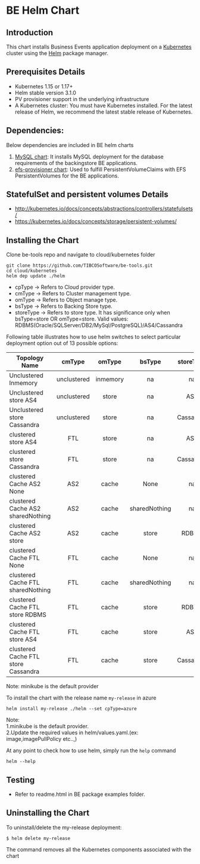# BE Helm Chart

## Introduction

This chart installs Business Events application deployment on a [Kubernetes](http://kubernetes.io) cluster using the [Helm](https://helm.sh) package manager.

## Prerequisites Details

* Kubernetes 1.15 or 1.17+
* Helm stable version 3.1.0
* PV provisioner support in the underlying infrastructure
* A Kubernetes cluster: You must have Kubernetes installed. For the latest release of Helm, we recommend the latest stable release of Kubernetes. 

## Dependencies:

Below dependencies are included in BE helm charts

1. [MySQL chart](https://github.com/kubernetes/charts/tree/master/stable/mysql): It installs MySQL deployment for the database requirements of the backingstore BE applications. 
2. [efs-provisioner chart](https://github.com/helm/charts/tree/master/stable/efs-provisioner): Used to fulfill PersistentVolumeClaims with EFS PersistentVolumes for the BE applications.

## StatefulSet and persistent volumes Details

* http://kubernetes.io/docs/concepts/abstractions/controllers/statefulsets/
* https://kubernetes.io/docs/concepts/storage/persistent-volumes/

## Installing the Chart

Clone be-tools repo and navigate to cloud/kubernetes folder

```
git clone https://github.com/TIBCOSoftware/be-tools.git
cd cloud/kubernetes
helm dep update ./helm
```

* cpType → Refers to Cloud provider type.
* cmType → Refers to Cluster management type.
* omType → Refers to Object manage type.
* bsType → Refers to Backing Store type.
* storeType → Refers to store type. It has significance only when bsType=store OR omType=store. Valid values: RDBMS(Oracle/SQLServer/DB2/MySql/PostgreSQL)/AS4/Cassandra

Following table illustrates how to use helm switches to select particular deployment option out of 13 possible options:

| Topology Name | cmType | omType | bsType  | storeType |
| ------------- | :---: | :---: | :---: | :---: |
| Unclustered Inmemory              |  unclustered      | inmemory       |  na      | na          |
| Unclustered store AS4              | unclustered        |  store      | na       | AS4          |
| Unclustered store Cassandra               | unclustered       | store       |na        | Cassandra          | 
| clustered store AS4               |  FTL      | store       | na        | AS4          |
| clustered store Cassandra               | FTL       | store       | na         | Cassandra          |
| clustered Cache AS2 None              | AS2      | cache       | None        | na          |
| clustered Cache AS2 sharedNothing                | AS2       | cache       | sharedNothing       |  na         |
| clustered Cache AS2 store               | AS2       | cache       | store        |  RDBMS         |
| clustered Cache FTL None              |  FTL      | cache       | None       |   na        |
| clustered Cache FTL sharedNothing               | FTL       | cache       | sharedNothing       | na           |
| clustered Cache FTL store RDBMS               |  FTL      |  cache      | store       | RDBMS          |
| clustered Cache FTL store AS4               | FTL       | cache       | store       | AS4          |
| clustered Cache FTL store Cassandra               |  FTL      | cache       | store       | Cassandra          |

Note: minikube is the default provider

To install the chart with the release name `my-release` in azure

```
helm install my-release ./helm --set cpType=azure
```

Note: <br>
1.minikube is the default provider.<br>
2.Update the required values in helm/values.yaml.(ex: image,imagePullPolicy etc..,)  <br>


At any point to check how to use helm, simply run the `help` command
```
helm --help
```
## Testing

* Refer to readme.html in BE package examples folder.

## Uninstalling the Chart

To uninstall/delete the my-release deployment:

```
$ helm delete my-release
```

The command removes all the Kubernetes components associated with the chart